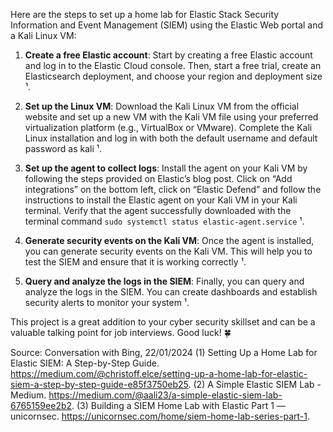 Here are the steps to set up a home lab for Elastic Stack Security Information and Event Management (SIEM) using the Elastic Web portal and a Kali Linux VM:

1. **Create a free Elastic account**: Start by creating a free Elastic account and log in to the Elastic Cloud console. Then, start a free trial, create an Elasticsearch deployment, and choose your region and deployment size ¹.

2. **Set up the Linux VM**: Download the Kali Linux VM from the official website and set up a new VM with the Kali VM file using your preferred virtualization platform (e.g., VirtualBox or VMware). Complete the Kali Linux installation and log in with both the default username and default password as kali ¹.

3. **Set up the agent to collect logs**: Install the agent on your Kali VM by following the steps provided on Elastic’s blog post. Click on “Add integrations” on the bottom left, click on “Elastic Defend” and follow the instructions to install the Elastic agent on your Kali VM in your Kali terminal. Verify that the agent successfully downloaded with the terminal command `sudo systemctl status elastic-agent.service` ¹.

4. **Generate security events on the Kali VM**: Once the agent is installed, you can generate security events on the Kali VM. This will help you to test the SIEM and ensure that it is working correctly ¹.

5. **Query and analyze the logs in the SIEM**: Finally, you can query and analyze the logs in the SIEM. You can create dashboards and establish security alerts to monitor your system ¹.

This project is a great addition to your cyber security skillset and can be a valuable talking point for job interviews. Good luck! 🍀

Source: Conversation with Bing, 22/01/2024
(1) Setting Up a Home Lab for Elastic SIEM: A Step-by-Step Guide. https://medium.com/@christoff.elce/setting-up-a-home-lab-for-elastic-siem-a-step-by-step-guide-e85f3750eb25.
(2) A Simple Elastic SIEM Lab - Medium. https://medium.com/@aali23/a-simple-elastic-siem-lab-6765159ee2b2.
(3) Building a SIEM Home Lab with Elastic Part 1 — unicornsec. https://unicornsec.com/home/siem-home-lab-series-part-1.
